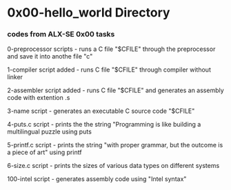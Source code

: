 # 0x00-hello_world Directory

 ### codes from ALX-SE 0x00 tasks

 0-preprocessor scripts - runs a C file "$CFILE" through the preprocessor and save it into anothe file "c"
  
  1-compiler script added - runs C file "$CFILE" through compiler without linker

  2-assembler script added - runs C file "$CFILE" and generates an assembly code with extention .s 

  3-name script - generates an executable  C source code "$CFILE" 

4-puts.c script -      prints the the string "Programming is like building a multilingual puzzle using puts 

5-printf.c script - prints the string "with proper grammar, but the outcome is a piece of art" using printf

6-size.c script - prints the sizes of various data types on different systems  

100-intel script - generates assembly code using "Intel syntax"
